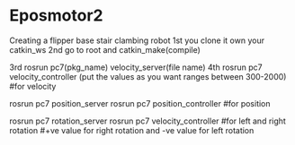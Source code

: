# Eposmotor2
Creating a flipper base stair clambing robot
1st you clone it own your catkin_ws
2nd go to root and catkin_make(compile)

3rd rosrun pc7(pkg_name) velocity_server(file name)
4th rosrun pc7 velocity_controller (put the values as you want ranges between 300-2000) #for velocity

rosrun pc7 position_server
rosrun pc7 position_controller #for position

rosrun pc7 rotation_server
rosrun pc7 velocity_controller #for left and right rotation #+ve value for right rotation and -ve value for left rotation
